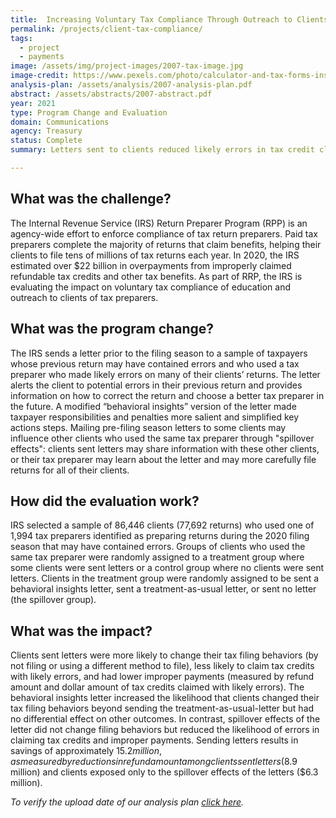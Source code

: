```yaml
---
title:  Increasing Voluntary Tax Compliance Through Outreach to Clients of Return Preparers
permalink: /projects/client-tax-compliance/
tags: 
  - project  
  - payments
image: /assets/img/project-images/2007-tax-image.jpg  
image-credit: https://www.pexels.com/photo/calculator-and-tax-forms-inside-the-clear-envelope-6863518/
analysis-plan: /assets/analysis/2007-analysis-plan.pdf
abstract: /assets/abstracts/2007-abstract.pdf
year: 2021  
type: Program Change and Evaluation
domain: Communications
agency: Treasury
status: Complete
summary: Letters sent to clients reduced likely errors in tax credit claims.

---
```

## What was the challenge?
The Internal Revenue Service (IRS) Return Preparer Program (RPP) is an agency-wide effort to enforce compliance of tax return preparers. Paid tax preparers complete the majority of returns that claim benefits, helping their clients to file tens of millions of tax returns each year. In 2020, the IRS estimated over $22 billion in overpayments from improperly claimed refundable tax credits and other tax benefits. As part of RRP, the IRS is evaluating the impact on voluntary tax compliance of education and outreach to clients of tax preparers.

## What was the program change?
The IRS sends a letter prior to the filing season to a sample of taxpayers whose previous return may have contained errors and who used a tax preparer who made likely errors on many of their clients’ returns. The letter alerts the client to potential errors in their previous return and provides information on how to correct the return and choose a better tax preparer in the future. A modified “behavioral insights” version of the letter made taxpayer responsibilities and penalties more salient and simplified key actions steps. Mailing pre-filing season letters to some clients may influence other clients who used the same tax preparer through "spillover effects": clients sent letters may share information with these other clients, or their tax preparer may learn about the letter and may more carefully file returns for all of their clients.

## How did the evaluation work?
IRS selected a sample of 86,446 clients (77,692 returns) who used one of 1,994 tax preparers identified as preparing returns during the 2020 filing season that may have contained errors. Groups of clients who used the same tax preparer were randomly assigned to a treatment group where some clients were sent letters or a control group where no clients were sent letters. Clients in the treatment group were randomly assigned to be sent a behavioral insights letter, sent a treatment-as-usual letter, or sent no letter (the spillover group). 

## What was the impact?
Clients sent letters were more likely to change their tax filing behaviors (by not filing or using a different method to file), less likely to claim tax credits with likely errors, and had lower improper payments (measured by refund amount and dollar amount of tax credits claimed with likely errors). The behavioral insights letter increased the likelihood that clients changed their tax filing behaviors beyond sending the treatment-as-usual-letter but had no differential effect on other outcomes. In contrast, spillover effects of the letter did not change filing behaviors but reduced the likelihood of errors in claiming tax credits and improper payments. Sending letters results in savings of approximately $15.2 million, as measured by reductions in refund amount among clients sent letters ($8.9 million) and clients exposed only to the spillover effects of the letters ($6.3 million).

<i>To verify the upload date of our analysis plan <a href="https://github.com/gsa-oes/office-of-evaluation-sciences/commits/master/assets/analysis/2007-analysis-plan.pdf">click here</a>.</i>
